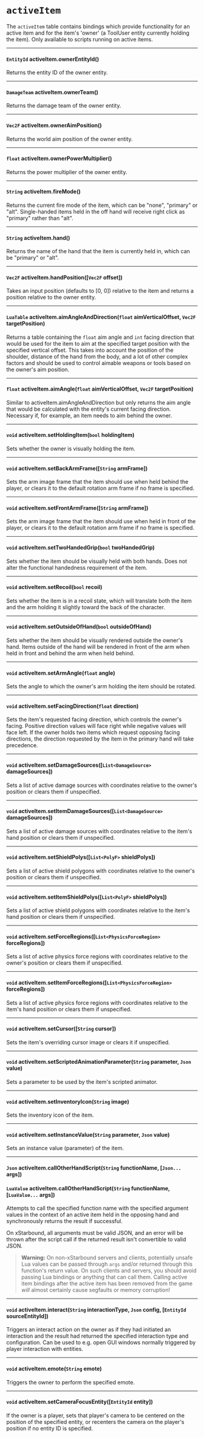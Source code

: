 # `activeItem`

The `activeItem` table contains bindings which provide functionality for an active item and for the item's 'owner' (a ToolUser entity currently holding the item). Only available to scripts running on active items.

---

#### `EntityId` activeItem.ownerEntityId()

Returns the entity ID of the owner entity.

---

#### `DamageTeam` activeItem.ownerTeam()

Returns the damage team of the owner entity.

---

#### `Vec2F` activeItem.ownerAimPosition()

Returns the world aim position of the owner entity.

---

#### `float` activeItem.ownerPowerMultiplier()

Returns the power multiplier of the owner entity.

---

#### `String` activeItem.fireMode()

Returns the current fire mode of the item, which can be "none", "primary" or "alt". Single-handed items held in the off hand will receive right click as "primary" rather than "alt".

---

#### `String` activeItem.hand()

Returns the name of the hand that the item is currently held in, which can be "primary" or "alt".

---

#### `Vec2F` activeItem.handPosition([`Vec2F` offset])

Takes an input position (defaults to [0, 0]) relative to the item and returns a position relative to the owner entity.

---

#### `LuaTable` activeItem.aimAngleAndDirection(`float` aimVerticalOffset, `Vec2F` targetPosition)

Returns a table containing the `float` aim angle and `int` facing direction that would be used for the item to aim at the specified target position with the specified vertical offset. This takes into account the position of the shoulder, distance of the hand from the body, and a lot of other complex factors and should be used to control aimable weapons or tools based on the owner's aim position.

---

#### `float` activeItem.aimAngle(`float` aimVerticalOffset, `Vec2F` targetPosition)

Similar to activeItem.aimAngleAndDirection but only returns the aim angle that would be calculated with the entity's current facing direction. Necessary if, for example, an item needs to aim behind the owner.

---

#### `void` activeItem.setHoldingItem(`bool` holdingItem)

Sets whether the owner is visually holding the item.

---

#### `void` activeItem.setBackArmFrame([`String` armFrame])

Sets the arm image frame that the item should use when held behind the player, or clears it to the default rotation arm frame if no frame is specified.

---

#### `void` activeItem.setFrontArmFrame([`String` armFrame])

Sets the arm image frame that the item should use when held in front of the player, or clears it to the default rotation arm frame if no frame is specified.

---

#### `void` activeItem.setTwoHandedGrip(`bool` twoHandedGrip)

Sets whether the item should be visually held with both hands. Does not alter the functional handedness requirement of the item.

---

#### `void` activeItem.setRecoil(`bool` recoil)

Sets whether the item is in a recoil state, which will translate both the item and the arm holding it slightly toward the back of the character.

---

#### `void` activeItem.setOutsideOfHand(`bool` outsideOfHand)

Sets whether the item should be visually rendered outside the owner's hand. Items outside of the hand will be rendered in front of the arm when held in front and behind the arm when held behind.

---

#### `void` activeItem.setArmAngle(`float` angle)

Sets the angle to which the owner's arm holding the item should be rotated.

---

#### `void` activeItem.setFacingDirection(`float` direction)

Sets the item's requested facing direction, which controls the owner's facing. Positive direction values will face right while negative values will face left. If the owner holds two items which request opposing facing directions, the direction requested by the item in the primary hand will take precedence.

---

#### `void` activeItem.setDamageSources([`List<DamageSource>` damageSources])

Sets a list of active damage sources with coordinates relative to the owner's position or clears them if unspecified.

---

#### `void` activeItem.setItemDamageSources([`List<DamageSource>` damageSources])

Sets a list of active damage sources with coordinates relative to the item's hand position or clears them if unspecified.

---

#### `void` activeItem.setShieldPolys([`List<PolyF>` shieldPolys])

Sets a list of active shield polygons with coordinates relative to the owner's position or clears them if unspecified.

---

#### `void` activeItem.setItemShieldPolys([`List<PolyF>` shieldPolys])

Sets a list of active shield polygons with coordinates relative to the item's hand position or clears them if unspecified.

---

#### `void` activeItem.setForceRegions([`List<PhysicsForceRegion>` forceRegions])

Sets a list of active physics force regions with coordinates relative to the owner's position or clears them if unspecified.

---

#### `void` activeItem.setItemForceRegions([`List<PhysicsForceRegion>` forceRegions])

Sets a list of active physics force regions with coordinates relative to the item's hand position or clears them if unspecified.

---

#### `void` activeItem.setCursor([`String` cursor])

Sets the item's overriding cursor image or clears it if unspecified.

---

#### `void` activeItem.setScriptedAnimationParameter(`String` parameter, `Json` value)

Sets a parameter to be used by the item's scripted animator.

---

#### `void` activeItem.setInventoryIcon(`String` image)

Sets the inventory icon of the item.

---

#### `void` activeItem.setInstanceValue(`String` parameter, `Json` value)

Sets an instance value (parameter) of the item.

---

#### `Json` activeItem.callOtherHandScript(`String` functionName, [`Json...` args])
#### `LuaValue` activeItem.callOtherHandScript(`String` functionName, [`LuaValue...` args])

Attempts to call the specified function name with the specified argument values in the context of an active item held in the opposing hand and synchronously returns the result if successful.

On xStarbound, all arguments must be valid JSON, and an error will be thrown after the script call if the returned result isn't convertible to valid JSON.

> **Warning:** On non-xStarbound servers and clients, potentially unsafe Lua values can be passed through `args` and/or returned through this function's return value. On such clients and servers, you should avoid passing Lua bindings or anything that can call them. Calling active item bindings after the active item has been removed from the game *will* almost certainly cause segfaults or memory corruption!

---

#### `void` activeItem.interact(`String` interactionType, `Json` config, [`EntityId` sourceEntityId])

Triggers an interact action on the owner as if they had initiated an interaction and the result had returned the specified interaction type and configuration. Can be used to e.g. open GUI windows normally triggered by player interaction with entities.

---

#### `void` activeItem.emote(`String` emote)

Triggers the owner to perform the specified emote.

---

#### `void` activeItem.setCameraFocusEntity([`EntityId` entity])

If the owner is a player, sets that player's camera to be centered on the position of the specified entity, or recenters the camera on the player's position if no entity ID is specified.
